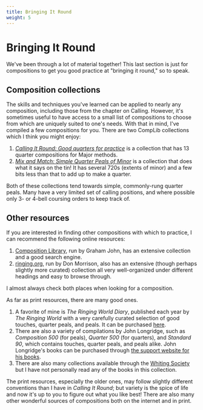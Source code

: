 ```yaml
---
title: Bringing It Round
weight: 5
---
```


# Bringing It Round

We've been through a lot of material together! This last section is just for compositions to get you good practice at "bringing it round," so to speak.

## Composition collections

The skills and techniques you've learned can be applied to nearly any composition, including those from the chapter on Calling. However, it's sometimes useful to have access to a small list of compositions to choose from which are uniquely suited to one's needs. With that in mind, I've compiled a few compositions for you. There are two CompLib collections which I think you might enjoy:

1. [_Calling It Round: Good quarters for practice_](https://complib.org/collection/11083) is a collection that has 13 quarter compositions for Major methods. 
2. [_Mix and Match: Simple Quarter Peals of Minor_](https://complib.org/collection/10904) is a collection that does what it says on the tin! It has several 720s (extents of minor) and a few bits less than that to add up to make a quarter.

Both of these collections tend towards simple, commonly-rung quarter peals. Many have a very limited set of calling positions, and where possible only 3- or 4-bell coursing orders to keep track of. 

## Other resources

If you are interested in finding other compositions with which to practice, I can recommend the following online resources:

1. [Composition Library](complib.org), run by Graham John, has an extensive collection and a good search engine.
2. [ringing.org](ringing.org), run by Don Morrison, also has an extensive (though perhaps slightly more curated) collection all very well-organized under different headings and easy to browse through.

I almost always check both places when looking for a composition. 

As far as print resources, there are many good ones.

1. A favorite of mine is _The Ringing World Diary_, published each year by _The Ringing World_ with a very carefully curated selection of good touches, quarter peals, and peals. It can be purchased [here](https://www.ringingworld.co.uk/purchase/shop/diary.html).
2. There are also a variety of compilations by John Longridge, such as _Composition 500_ (for peals), _Quarter 500_ (for quarters), and _Standard 90_, which contains touches, quarter peals, and peals alike. John Longridge's books can be purchased through [the support website for his books](https://jnlrb.wordpress.com/).
3. There are also many collections available through the [Whiting Society](https://www.whitingsociety.org.uk/publications/publications.html) but I have not personally read any of the books in this collection.

The print resources, especially the older ones, may follow slightly different conventions than I have in _Calling It Round_; but variety is the spice of life and now it's up to you to figure out what you like best! There are also many other wonderful sources of compositions both on the internet and in print.

